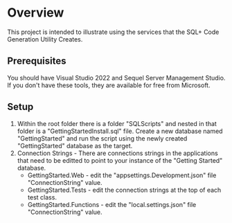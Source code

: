 # Overview
This project is intended to illustrate using the services that the SQL+ Code Generation Utility Creates.

## Prerequisites 
You should have Visual Studio 2022 and Sequel Server Management Studio. If you don't have these tools, they are available for free from Microsoft.

## Setup
1. Within the root folder there is a folder "SQLScripts" and nested in that folder is a "GettingStartedInstall.sql" file. Create a new database named "GettingStarted" and run the script using the newly created "GettingStarted" database as the target.
2. Connection Strings - There are connections strings in the applications that need to be editted to point to your instance of the "Getting Started" database.
    * GettingStarted.Web - edit the "appsettings.Development.json" file "ConnectionString" value.
    * GettingStarted.Tests - edit the connection strings at the top of each test class.
    * GettingStarted.Functions - edit the "local.settings.json" file "ConnectionString" value.
    
